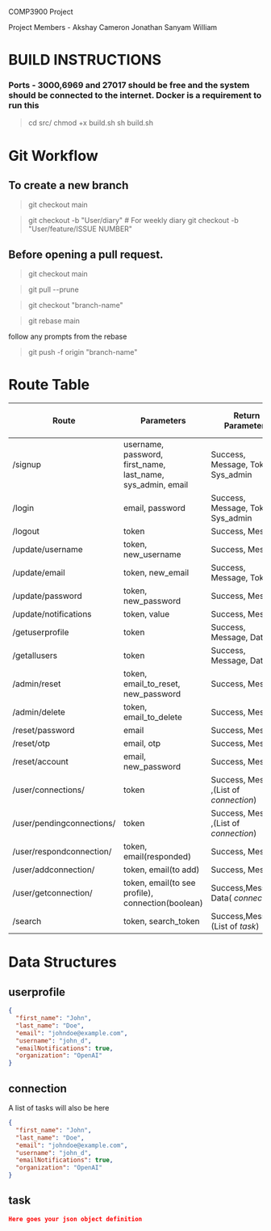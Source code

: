COMP3900 Project

Project Members -
Akshay
Cameron
Jonathan
Sanyam
William

# BUILD INSTRUCTIONS

### Ports - 3000,6969 and 27017 should be free and the system should be connected to the internet. Docker is a requirement to run this

> cd src/
> chmod +x build.sh
> sh build.sh
>

# Git Workflow

## To create a new branch

> git checkout main

> git checkout -b "User/diary" # For weekly diary
> git checkout -b "User/feature/ISSUE NUMBER"

## Before opening a pull request.

> git checkout main

> git pull --prune

> git checkout "branch-name"

> git rebase main

follow any prompts from the rebase

> git push -f origin "branch-name"

# Route Table

| Route                     | Parameters                                                  | Return Parameters                        | HTTP Request Type |
| ------------------------- | ----------------------------------------------------------- | ---------------------------------------- | ----------------- |
| /signup                   | username, password, first_name, last_name, sys_admin, email | Success, Message, Token, Sys_admin       | POST              |
| /login                    | email, password                                             | Success, Message, Token, Sys_admin       | POST              |
| /logout                   | token                                                       | Success, Message                         | POST              |
| /update/username          | token, new_username                                         | Success, Message                         | PUT               |
| /update/email             | token, new_email                                            | Success, Message, Token                  | PUT               |
| /update/password          | token, new_password                                         | Success, Message                         | PUT               |
| /update/notifications     | token, value                                                | Success, Message                         | PUT               |
| /getuserprofile           | token                                                       | Success, Message, Data                   | POST              |
| /getallusers              | token                                                       | Success, Message, Data                   | POST              |
| /admin/reset              | token, email_to_reset, new_password                         | Success, Message                         | PUT               |
| /admin/delete             | token, email_to_delete                                      | Success, Message                         | DELETE            |
| /reset/password           | email                                                       | Success, Message                         | PUT               |
| /reset/otp                | email, otp                                                  | Success, Message                         | POST              |
| /reset/account            | email, new_password                                         | Success, Message                         | POST              |
| /user/connections/        | token                                                       | Success, Message ,(List of _connection_) | GET               |
| /user/pendingconnections/ | token                                                       | Success, Message ,(List of _connection_) | GET               |
| /user/respondconnection/  | token, email(responded)                                     | Success, Message                         | POST              |
| /user/addconnection/      | token, email(to add)                                        | Success, Message                         | POST              |
| /user/getconnection/      | token, email(to see profile), connection(boolean)           | Success,Message, Data( _connection_)     | GET               |
| /search                   | token, search_token                                         | Success,Message,(List of _task_)         | GET               |

# Data Structures

## userprofile

```json
{
  "first_name": "John",
  "last_name": "Doe",
  "email": "johndoe@example.com",
  "username": "john_d",
  "emailNotifications": true,
  "organization": "OpenAI"
}
```

## connection

A list of tasks will also be here

```json
{
  "first_name": "John",
  "last_name": "Doe",
  "email": "johndoe@example.com",
  "username": "john_d",
  "emailNotifications": true,
  "organization": "OpenAI"
}
```

## task

```json
Here goes your json object definition
```
